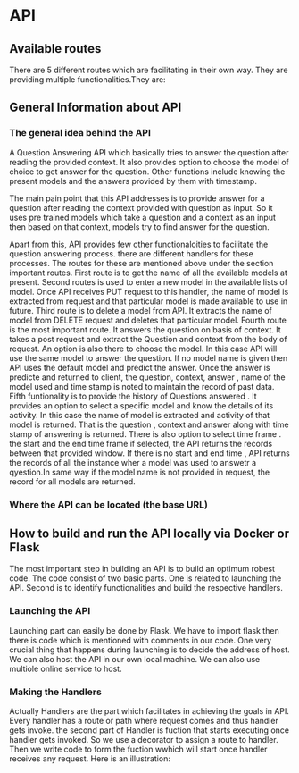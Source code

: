 # API

## Available routes
There are 5 different routes which are facilitating in their own way. They are providing multiple functionalities.They are:





## General Information about API

### The general idea behind the API
A Question Answering API which basically tries to answer the question after reading the provided context. It also provides option to choose the model of choice to get answer for the question. Other functions include knowing the present models and the answers provided by them with timestamp.  

The main pain point that this API addresses is to provide answer for a question after reading the context provided with question as input. So it uses pre trained models which take a question and a context as  an input then based on that context, models try to find answer for the question.

Apart from this, API provides few other functionaloities to facilitate the question answering process. there are different handlers for these processes. The routes for these are mentioned above under the section important routes.
First route is to get the name of all the available models at present.
Second routes is used to enter a new model in the available lists of model. Once API receives PUT request to this handler, the name of model is extracted from request and that particular model is made available to use in future.
Third route is to delete a model from API. It extracts the name of model from DELETE request and deletes that particular model.
Fourth route is the most important route. It answers the question on basis of context. It takes a post request and extract the Question and context from the body of request. An option is also there to choose the model. In this case API will use the same model to answer the question. If no model name is given then API uses the default model and predict the answer. Once the answer is predicte and returned to client, the question, context, answer , name of the model used and time stamp is noted to maintain the record of past data.
Fifth funtionality is to provide the history of Questions answered . It provides an option to select a specific model and know the details of its activity. In this case the name of model is extracted and activity of that model is returned. That is the question , context and answer along with time stamp of answering is returned. There is also option to select time frame . the start and the end time frame if selected, the API returns the records between that  provided window. If there is no start and end time , API returns the records of all the instance wher a model was used to answetr a qyestion.In same way if the model name is not provided in request, the record for all models are returned. 

### Where the API can be located (the base URL)

## How to build and run the API locally via Docker or Flask
The most important step in building an API is to build an optimum robest code. The code consist of two basic parts. One is related to launching the API. Second is to identify functionalities and build the respective handlers.
### Launching the API
Launching part can easily be done by Flask. We have to import flask then there is code which is mentioned with comments in our code. One very crucial thing that happens during launching is to decide the address of host. We can also host the API in our own local machine. We can also use multiole online service to host.

### Making the Handlers
Actually Handlers are the part which facilitates in achieving the goals in API. Every handler has a route or path where request comes and thus handler gets invoke. 
the second part of Handler is fuction that starts executing once handler gets invoked. So we use a decorator to assign a route to handler. Then we write code to form the fuction wwhich will start once handler receives any request.
Here is an illustration:


